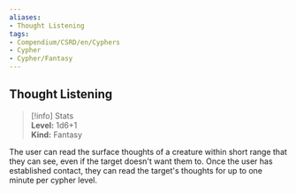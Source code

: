 ```yaml
---
aliases:
- Thought Listening
tags:
- Compendium/CSRD/en/Cyphers
- Cypher
- Cypher/Fantasy
---
```


  
## Thought Listening  
>[!info] Stats  
> **Level:** 1d6+1  
> **Kind:** Fantasy
  
The user can read the surface thoughts of a creature within short range that they can see, even if the target doesn't want them to. Once the user has established contact, they can read the target's thoughts for up to one minute per cypher level.